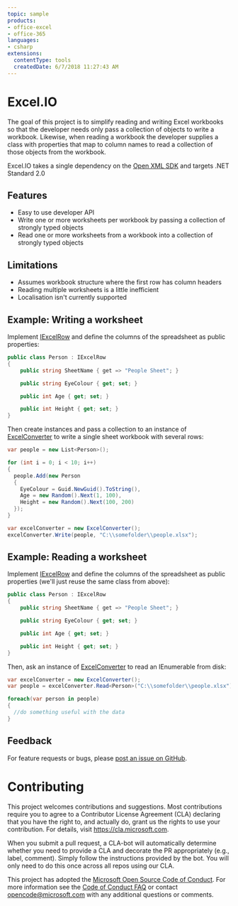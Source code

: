 ```yaml
---
topic: sample
products:
- office-excel
- office-365
languages:
- csharp
extensions:
  contentType: tools
  createdDate: 6/7/2018 11:27:43 AM
---
```

# Excel.IO

The goal of this project is to simplify reading and writing Excel workbooks so that the developer needs only pass a collection of objects to write a workbook. Likewise, when reading a workbook the developer supplies a class with properties that map to column names to read a collection of those objects from the workbook. 

Excel.IO takes a single dependency on the [Open XML SDK](https://github.com/OfficeDev/Open-XML-SDK) and targets .NET Standard 2.0

## Features

* Easy to use developer API
* Write one or more worksheets per workbook by passing a collection of strongly typed objects
* Read one or more worksheets from a workbook into a collection of strongly typed objects

## Limitations

* Assumes workbook structure where the first row has column headers
* Reading multiple worksheets is a little inefficient
* Localisation isn't currently supported 

## Example: Writing a worksheet

Implement [IExcelRow](../master/src/Excel.IO/IExcelRow.cs) and define the columns of the spreadsheet as public properties:

```csharp
public class Person : IExcelRow
{
    public string SheetName { get => "People Sheet"; }

    public string EyeColour { get; set; }

    public int Age { get; set; }

    public int Height { get; set; }
}
```

Then create instances and pass a collection to an instance of [ExcelConverter](../master/src/Excel.IO/ExcelConverter.cs) to write a single sheet workbook with several rows:

```csharp
var people = new List<Person>();

for (int i = 0; i < 10; i++) 
{
  people.Add(new Person
  {
    EyeColour = Guid.NewGuid().ToString(),
    Age = new Random().Next(1, 100),
    Height = new Random().Next(100, 200)
  });
}

var excelConverter = new ExcelConverter();
excelConverter.Write(people, "C:\\somefolder\\people.xlsx");
```

## Example: Reading a worksheet

Implement [IExcelRow](../master/src/Excel.IO/IExcelRow.cs) and define the columns of the spreadsheet as public properties (we'll just reuse the same class from above):

```csharp
public class Person : IExcelRow
{
    public string SheetName { get => "People Sheet"; }

    public string EyeColour { get; set; }

    public int Age { get; set; }

    public int Height { get; set; }
}
```

Then, ask an instance of [ExcelConverter](../master/src/Excel.IO/ExcelConverter.cs) to read an IEnumerable<Person> from disk:

```csharp
var excelConverter = new ExcelConverter();
var people = excelConverter.Read<Person>("C:\\somefolder\\people.xlsx");

foreach(var person in people)
{
  //do something useful with the data
}
```

## Feedback

For feature requests or bugs, please [post an issue on GitHub](https://github.com/OfficeDev/Excel-IO/issues).

# Contributing

This project welcomes contributions and suggestions.  Most contributions require you to agree to a
Contributor License Agreement (CLA) declaring that you have the right to, and actually do, grant us
the rights to use your contribution. For details, visit https://cla.microsoft.com.

When you submit a pull request, a CLA-bot will automatically determine whether you need to provide
a CLA and decorate the PR appropriately (e.g., label, comment). Simply follow the instructions
provided by the bot. You will only need to do this once across all repos using our CLA.

This project has adopted the [Microsoft Open Source Code of Conduct](https://opensource.microsoft.com/codeofconduct/).
For more information see the [Code of Conduct FAQ](https://opensource.microsoft.com/codeofconduct/faq/) or
contact [opencode@microsoft.com](mailto:opencode@microsoft.com) with any additional questions or comments.
